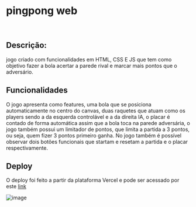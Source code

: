 <h1> pingpong web </h1>
  <br>

  <h2>Descrição:</h2>
  jogo criado com funcionalidades em HTML, CSS E JS que tem como objetivo fazer a bola acertar a parede rival e marcar mais pontos que o adversário.

  <br>
  
  <h2>Funcionalidades</h2>
  O jogo apresenta como features, uma bola que se posiciona automaticamente no centro do canvas, duas raquetes que atuam como os players sendo a da esquerda controlável e a da direita IA, o placar é contado de forma automática assim que a bola toca na parede adversária, o jogo também possui um limitador de pontos, que limita a partida a 3 pontos, ou seja, quem fizer 3 pontos primeiro ganha. No jogo também é possível observar dois botões funcionais que startam e resetam a partida e o placar respectivamente.

  <h2>Deploy</h2>
  O deploy foi feito a partir da plataforma Vercel e pode ser acessado por este <a href="https://pingpongweb.vercel.app/" target="_blank"> link </a>

  <br>

  ![image](https://github.com/user-attachments/assets/3f33446a-5835-48ad-b6c9-6361a318d96f)

  


  

